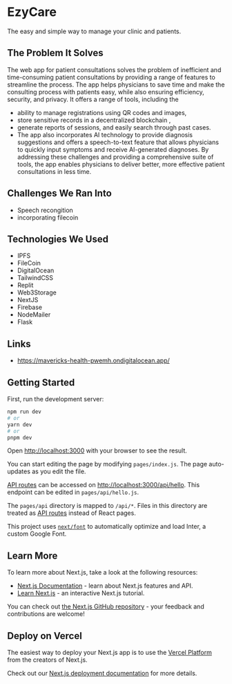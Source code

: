 # EzyCare
The easy and simple way to manage your clinic and patients.

## The Problem It Solves
The web app for patient consultations solves the problem of inefficient and time-consuming patient consultations by providing a range of features to streamline the process. The app helps physicians to save time and make the consulting process with patients easy, while also ensuring efficiency, security, and privacy. It offers a range of tools, including the 
- ability to manage registrations using QR codes and images, 
- store sensitive records in a decentralized blockchain , 
- generate reports of sessions, and easily search through past cases. 
- The app also incorporates AI technology to provide diagnosis suggestions and offers a speech-to-text feature that allows physicians to quickly input symptoms and receive AI-generated diagnoses. By addressing these challenges and providing a comprehensive suite of tools, the app enables physicians to deliver better, more effective patient consultations in less time.

## Challenges We Ran Into
- Speech recongition
- incorporating filecoin


## Technologies We Used
- IPFS
- FileCoin
- DigitalOcean
- TailwindCSS
- Replit
- Web3Storage
- NextJS
- Firebase
- NodeMailer
- Flask


## Links
- https://mavericks-health-pwemh.ondigitalocean.app/  

## Getting Started

First, run the development server:

```bash
npm run dev
# or
yarn dev
# or
pnpm dev
```

Open [http://localhost:3000](http://localhost:3000) with your browser to see the result.

You can start editing the page by modifying `pages/index.js`. The page auto-updates as you edit the file.

[API routes](https://nextjs.org/docs/api-routes/introduction) can be accessed on [http://localhost:3000/api/hello](http://localhost:3000/api/hello). This endpoint can be edited in `pages/api/hello.js`.

The `pages/api` directory is mapped to `/api/*`. Files in this directory are treated as [API routes](https://nextjs.org/docs/api-routes/introduction) instead of React pages.

This project uses [`next/font`](https://nextjs.org/docs/basic-features/font-optimization) to automatically optimize and load Inter, a custom Google Font.

## Learn More

To learn more about Next.js, take a look at the following resources:

- [Next.js Documentation](https://nextjs.org/docs) - learn about Next.js features and API.
- [Learn Next.js](https://nextjs.org/learn) - an interactive Next.js tutorial.

You can check out [the Next.js GitHub repository](https://github.com/vercel/next.js/) - your feedback and contributions are welcome!

## Deploy on Vercel

The easiest way to deploy your Next.js app is to use the [Vercel Platform](https://vercel.com/new?utm_medium=default-template&filter=next.js&utm_source=create-next-app&utm_campaign=create-next-app-readme) from the creators of Next.js.

Check out our [Next.js deployment documentation](https://nextjs.org/docs/deployment) for more details.
